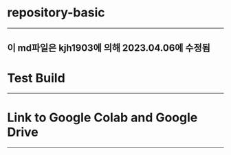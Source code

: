 # repository-basic
-------------------------------------
## 이 md파일은 kjh1903에 의해 2023.04.06에 수정됨

# Test Build
-------------------------------------------
# Link to Google Colab and Google Drive
------------------------------------------